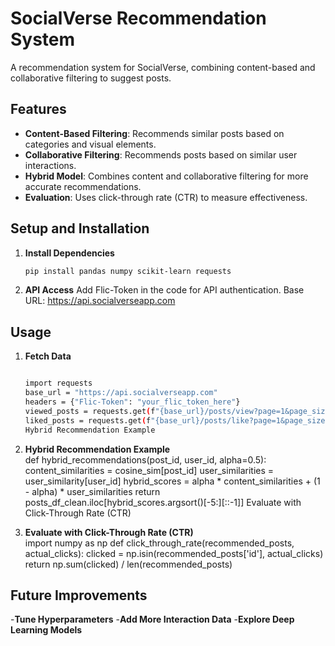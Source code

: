 # SocialVerse Recommendation System

A recommendation system for SocialVerse, combining content-based and collaborative filtering to suggest posts.

## Features
- **Content-Based Filtering**: Recommends similar posts based on categories and visual elements.
- **Collaborative Filtering**: Recommends posts based on similar user interactions.
- **Hybrid Model**: Combines content and collaborative filtering for more accurate recommendations.
- **Evaluation**: Uses click-through rate (CTR) to measure effectiveness.

## Setup and Installation

1. **Install Dependencies**
   ```bash
   pip install pandas numpy scikit-learn requests

2. **API Access**
Add Flic-Token in the code for API authentication.
Base URL: https://api.socialverseapp.com

## Usage
1. **Fetch Data**
    ```bash

    import requests
    base_url = "https://api.socialverseapp.com"
    headers = {"Flic-Token": "your_flic_token_here"}
    viewed_posts = requests.get(f"{base_url}/posts/view?page=1&page_size=1000", headers=headers).json()
    liked_posts = requests.get(f"{base_url}/posts/like?page=1&page_size=5", headers=headers).json()
    Hybrid Recommendation Example

1. **Hybrid Recommendation Example**    
    def hybrid_recommendations(post_id, user_id, alpha=0.5):
        content_similarities = cosine_sim[post_id]
        user_similarities = user_similarity[user_id]
        hybrid_scores = alpha * content_similarities + (1 - alpha) * user_similarities
        return posts_df_clean.iloc[hybrid_scores.argsort()[-5:][::-1]]
    Evaluate with Click-Through Rate (CTR)

1. **Evaluate with Click-Through Rate (CTR)**    
    import numpy as np
    def click_through_rate(recommended_posts, actual_clicks):
        clicked = np.isin(recommended_posts['id'], actual_clicks)
        return np.sum(clicked) / len(recommended_posts)

## Future Improvements
-**Tune Hyperparameters**
-**Add More Interaction Data**
-**Explore Deep Learning Models**